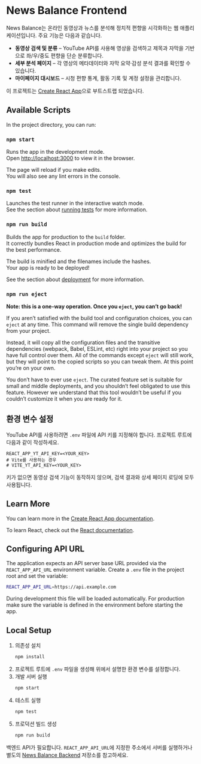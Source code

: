 # News Balance Frontend

News Balance는 온라인 동영상과 뉴스를 분석해 정치적 편향을 시각화하는 웹 애플리케이션입니다. 주요 기능은 다음과 같습니다.

* **동영상 검색 및 분류** – YouTube API를 사용해 영상을 검색하고 제목과 자막을 기반으로 좌/우/중도 편향을 단순 분류합니다.
* **세부 분석 페이지** – 각 영상의 메타데이터와 자막 요약·감성 분석 결과를 확인할 수 있습니다.
* **마이페이지 대시보드** – 시청 편향 통계, 활동 기록 및 계정 설정을 관리합니다.

이 프로젝트는 [Create React App](https://github.com/facebook/create-react-app)으로 부트스트랩 되었습니다.

## Available Scripts

In the project directory, you can run:

### `npm start`

Runs the app in the development mode.\
Open [http://localhost:3000](http://localhost:3000) to view it in the browser.

The page will reload if you make edits.\
You will also see any lint errors in the console.

### `npm test`

Launches the test runner in the interactive watch mode.\
See the section about [running tests](https://facebook.github.io/create-react-app/docs/running-tests) for more information.

### `npm run build`

Builds the app for production to the `build` folder.\
It correctly bundles React in production mode and optimizes the build for the best performance.

The build is minified and the filenames include the hashes.\
Your app is ready to be deployed!

See the section about [deployment](https://facebook.github.io/create-react-app/docs/deployment) for more information.

### `npm run eject`

**Note: this is a one-way operation. Once you `eject`, you can’t go back!**

If you aren’t satisfied with the build tool and configuration choices, you can `eject` at any time. This command will remove the single build dependency from your project.

Instead, it will copy all the configuration files and the transitive dependencies (webpack, Babel, ESLint, etc) right into your project so you have full control over them. All of the commands except `eject` will still work, but they will point to the copied scripts so you can tweak them. At this point you’re on your own.

You don’t have to ever use `eject`. The curated feature set is suitable for small and middle deployments, and you shouldn’t feel obligated to use this feature. However we understand that this tool wouldn’t be useful if you couldn’t customize it when you are ready for it.

## 환경 변수 설정

YouTube API를 사용하려면 `.env` 파일에 API 키를 지정해야 합니다. 프로젝트 루트에 다음과 같이 작성하세요.

```env
REACT_APP_YT_API_KEY=<YOUR_KEY>
# Vite를 사용하는 경우
# VITE_YT_API_KEY=<YOUR_KEY>
```

키가 없으면 동영상 검색 기능이 동작하지 않으며, 검색 결과와 상세 페이지 로딩에 모두 사용됩니다.

## Learn More

You can learn more in the [Create React App documentation](https://facebook.github.io/create-react-app/docs/getting-started).

To learn React, check out the [React documentation](https://reactjs.org/).

## Configuring API URL

The application expects an API server base URL provided via the
`REACT_APP_API_URL` environment variable. Create a `.env` file in the project
root and set the variable:

```bash
REACT_APP_API_URL=https://api.example.com
```

During development this file will be loaded automatically. For production make
sure the variable is defined in the environment before starting the app.

## Local Setup

1. 의존성 설치
   ```bash
   npm install
   ```
2. 프로젝트 루트에 `.env` 파일을 생성해 위에서 설명한 환경 변수를 설정합니다.
3. 개발 서버 실행
   ```bash
   npm start
   ```
4. 테스트 실행
   ```bash
   npm test
   ```
5. 프로덕션 빌드 생성
   ```bash
   npm run build
   ```

백엔드 API가 필요합니다. `REACT_APP_API_URL`에 지정한 주소에서 서버를 실행하거나
별도의 [News Balance Backend](https://github.com/your-org/newsbalance-backend)
저장소를 참고하세요.
